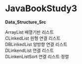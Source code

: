 # JavaBookStudy3

<strong>Data_Structure_Src</strong>

ArrayList 배열기반 리스트</br>
CLinkedList 원형 연결 리스트</br>
DBLinkedList 양방향 연결 리스트</br>
DLinkendList 연결 리스트</br>
DLinkenListSort 연결 리스트 정렬</br>
